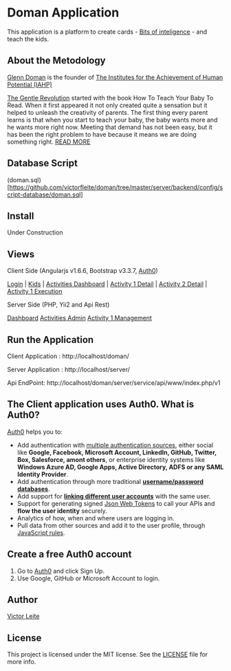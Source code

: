 # Doman Application

This application is a platform to create cards - [Bits of inteligence](http://www.gentlerevolution.com/mm5/merchant.mvc?Screen=CTGY&Category_Code=BOT) - and teach the kids.

## About the Metodology

[Glenn Doman](http://www.iahp.org/about-us/about-glenn-doman) is the founder of [The Institutes for the Achievement of Human Potential (IAHP)](http://www.iahp.org)

[The Gentle Revolution](http://www.gentlerevolution.com/mm5/merchant.mvc?Screen=SFNT&Store_Code=G) started with the book How To Teach Your Baby To Read. When it first appeared it not only created quite a sensation but it helped to unleash the creativity of parents. The first thing every parent learns is that when you start to teach your baby, the baby wants more and he wants more right now. Meeting that demand has not been easy, but it has been the right problem to have because it means we are doing something right. [READ MORE](http://www.gentlerevolution.com/mm5/merchant.mvc?Screen=ABOUT&Store_Code=G)

## Database Script

(doman.sql)[https://github.com/victorfleite/doman/tree/master/server/backend/config/script-database/doman.sql]


## Install

Under Construction

## Views

Client Side (Angularjs v1.6.6, Bootstrap v3.3.7, [Auth0](https://auth0.com))

[Login](https://github.com/victorfleite/doman/tree/master/assets/screenshots/client-login-auth0.png) |
[Kids](https://github.com/victorfleite/doman/tree/master/assets/screenshots/client-kids-choose.png) |
[Activities Dashboard](https://github.com/victorfleite/doman/tree/master/assets/screenshots/client-activities.png) |
[Activity 1 Detail](https://github.com/victorfleite/doman/tree/master/assets/screenshots/client-activity-datail.png) |
[Activity 2 Detail](https://github.com/victorfleite/doman/tree/master/assets/screenshots/client-activity2-datail.png) |
[Activity 1 Execution](https://github.com/victorfleite/doman/tree/master/assets/screenshots/client-activity-execution.png)

Server Side (PHP, Yii2 and Api Rest)

[Dashboard](https://github.com/victorfleite/doman/tree/master/assets/screenshots/server-dashboard.png)
[Activities Admin](https://github.com/victorfleite/doman/tree/master/assets/screenshots/server-activities-admin.png)
[Activity 1 Management](https://github.com/victorfleite/doman/tree/master/assets/screenshots/server-activity-managment.png)

## Run the Application

Client Application : http://localhost/doman/

Server Application : http://localhost/server/

Api EndPoint: http://localhost/doman/server/service/api/www/index.php/v1

## The Client application uses Auth0. What is Auth0?

[Auth0](https://auth0.com) helps you to:

* Add authentication with [multiple authentication sources](https://docs.auth0.com/identityproviders), either social like **Google, Facebook, Microsoft Account, LinkedIn, GitHub, Twitter, Box, Salesforce, amont others**, or enterprise identity systems like **Windows Azure AD, Google Apps, Active Directory, ADFS or any SAML Identity Provider**.
* Add authentication through more traditional **[username/password databases](https://docs.auth0.com/mysql-connection-tutorial)**.
* Add support for **[linking different user accounts](https://docs.auth0.com/link-accounts)** with the same user.
* Support for generating signed [Json Web Tokens](https://docs.auth0.com/jwt) to call your APIs and **flow the user identity** securely.
* Analytics of how, when and where users are logging in.
* Pull data from other sources and add it to the user profile, through [JavaScript rules](https://docs.auth0.com/rules).

## Create a free Auth0 account

1. Go to [Auth0](https://auth0.com/signup) and click Sign Up.
2. Use Google, GitHub or Microsoft Account to login.

## Author

[Victor Leite](https://www.linkedin.com/in/victor-leite-software-engineer/)

## License

This project is licensed under the MIT license. See the [LICENSE](LICENSE.txt) file for more info.

